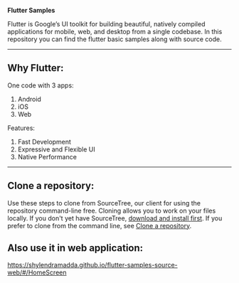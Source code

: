 **Flutter Samples**

Flutter is Google’s UI toolkit for building beautiful, natively compiled applications for mobile, web, and desktop from a single codebase.
In this repository you can find the flutter basic samples along with source code.

---

## Why Flutter:

One code with 3 apps:
1. Android
2. iOS 
3. Web 

Features:

1. Fast Development
2. Expressive and Flexible UI
3. Native Performance

---

## Clone a repository:

Use these steps to clone from SourceTree, our client for using the repository command-line free. Cloning allows you to work on your files locally. If you don't yet have SourceTree, [download and install first](https://www.sourcetreeapp.com/). If you prefer to clone from the command line, see [Clone a repository](https://confluence.atlassian.com/x/4whODQ).

## Also use it in web application:

https://shylendramadda.github.io/flutter-samples-source-web/#/HomeScreen
